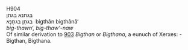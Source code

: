 <body>
  <p>H904<br>  בּגתנא    בּגתן  <br> בִּגתָּן  בִּגתָּנָא  ‎  bigthân  bigthânâ‘  <br><i>big-thawn‘,</i> <i>big-thaw‘-naw </i><br>Of similar derivation to <a href="h0903.htm">903</a>  <i>Bigthan</i> or <i>Bigthana</i>, a eunuch of Xerxes: - Bigthan, Bigthana.<br></p>
 </body>